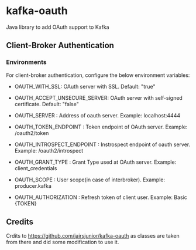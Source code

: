 # kafka-oauth
Java library to add OAuth support to Kafka

## Client-Broker Authentication

### Environments
For client-broker authentication, configure the below environment variables:

- OAUTH_WITH_SSL: OAuth server with SSL. Default: "true"
- OAUTH_ACCEPT_UNSECURE_SERVER: OAuth server with self-signed certificate. Default: "false"

- OAUTH_SERVER : Address of oauth server. Example: localhost:4444
- OAUTH_TOKEN_ENDPOINT : Token endpoint of OAuth server. Example: /oauth2/token
- OAUTH_INTROSPECT_ENDPOINT : Instrospect endpoint of oauth server. Example: /oauth2/introspect

- OAUTH_GRANT_TYPE : Grant Type used at OAuth server. Example: client_credentials
- OAUTH_SCOPE : User scope(in case of interbroker). Example: producer.kafka
- OAUTH_AUTHORIZATION : Refresh token of client user. Example: Basic {TOKEN}

## Credits
Crdits to https://github.com/jairsjunior/kafka-oauth as classes are taken from there and did some modification to use it.